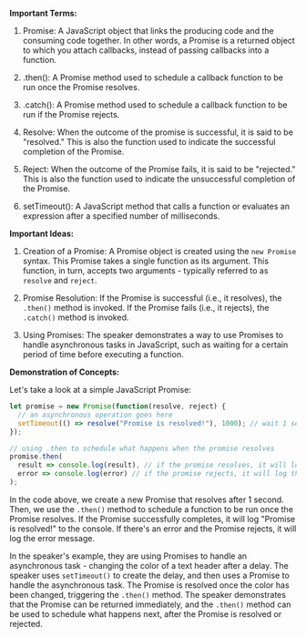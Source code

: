 **Important Terms:**

1. Promise: A JavaScript object that links the producing code and the consuming code together. In other words, a Promise is a returned object to which you attach callbacks, instead of passing callbacks into a function.

2. .then(): A Promise method used to schedule a callback function to be run once the Promise resolves.

3. .catch(): A Promise method used to schedule a callback function to be run if the Promise rejects.

4. Resolve: When the outcome of the promise is successful, it is said to be "resolved." This is also the function used to indicate the successful completion of the Promise.

5. Reject: When the outcome of the Promise fails, it is said to be "rejected." This is also the function used to indicate the unsuccessful completion of the Promise.

6. setTimeout(): A JavaScript method that calls a function or evaluates an expression after a specified number of milliseconds.

**Important Ideas:**

1. Creation of a Promise: A Promise object is created using the `new Promise` syntax. This Promise takes a single function as its argument. This function, in turn, accepts two arguments - typically referred to as `resolve` and `reject`.

2. Promise Resolution: If the Promise is successful (i.e., it resolves), the `.then()` method is invoked. If the Promise fails (i.e., it rejects), the `.catch()` method is invoked.

3. Using Promises: The speaker demonstrates a way to use Promises to handle asynchronous tasks in JavaScript, such as waiting for a certain period of time before executing a function.

**Demonstration of Concepts:**

Let's take a look at a simple JavaScript Promise:

```javascript
let promise = new Promise(function(resolve, reject) {
  // an asynchronous operation goes here
  setTimeout(() => resolve("Promise is resolved!"), 1000); // wait 1 sec, then resolve the promise
});

// using .then to schedule what happens when the promise resolves
promise.then(
  result => console.log(result), // if the promise resolves, it will log "Promise is resolved!"
  error => console.log(error) // if the promise rejects, it will log the error
);
```

In the code above, we create a new Promise that resolves after 1 second. Then, we use the `.then()` method to schedule a function to be run once the Promise resolves. If the Promise successfully completes, it will log "Promise is resolved!" to the console. If there's an error and the Promise rejects, it will log the error message.

In the speaker's example, they are using Promises to handle an asynchronous task - changing the color of a text header after a delay. The speaker uses `setTimeout()` to create the delay, and then uses a Promise to handle the asynchronous task. The Promise is resolved once the color has been changed, triggering the `.then()` method. The speaker demonstrates that the Promise can be returned immediately, and the `.then()` method can be used to schedule what happens next, after the Promise is resolved or rejected.
